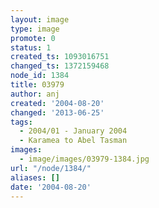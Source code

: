 ```yaml
---
layout: image
type: image
promote: 0
status: 1
created_ts: 1093016751
changed_ts: 1372159468
node_id: 1384
title: 03979
author: anj
created: '2004-08-20'
changed: '2013-06-25'
tags:
  - 2004/01 - January 2004
  - Karamea to Abel Tasman
images:
  - image/images/03979-1384.jpg
url: "/node/1384/"
aliases: []
date: '2004-08-20'
---
```


